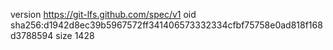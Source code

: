 version https://git-lfs.github.com/spec/v1
oid sha256:d1942d8ec39b5967572ff341406573332334cfbf75758e0ad818f168d3788594
size 1428
